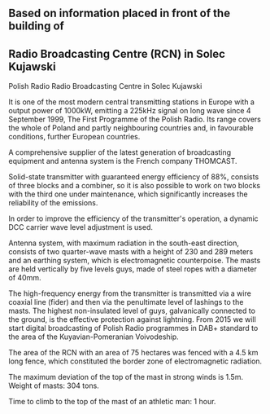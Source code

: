 ## Based on information placed in front of the building of
## Radio Broadcasting Centre (RCN) in Solec Kujawski

Polish Radio
Radio Broadcasting Centre in Solec Kujawski

It is one of the most modern central transmitting stations in Europe with a output power of 1000kW, 
emitting a 225kHz signal on long wave since 4 September 1999, 
The First Programme of the Polish Radio. Its range covers the whole of Poland and partly
neighbouring countries and, in favourable conditions, further European countries.

A comprehensive supplier of the latest generation of broadcasting equipment and antenna system
is the French company THOMCAST.

Solid-state transmitter with guaranteed energy efficiency of 88%, consists of 
three blocks and a combiner, so it is also possible to work on two blocks
with the third one under maintenance, which significantly increases the reliability of the 
emissions. 

In order to improve the efficiency of the transmitter's operation, a dynamic 
DCC carrier wave level adjustment is used.

Antenna system, with maximum radiation in the south-east direction,
consists of two quarter-wave masts with a height of 230 and 289 meters and an earthing system, which is
electromagnetic counterpoise. The masts are held vertically by five levels 
guys, made of steel ropes with a diameter of 40mm.

The high-frequency energy from the transmitter is transmitted via a wire coaxial line 
(fider) and then via the penultimate level of lashings to the masts.
The highest non-insulated level of guys, galvanically connected to the ground, is the 
effective protection against lightning.
From 2015 we will start digital broadcasting of Polish Radio programmes in DAB+ standard
to the area of the Kuyavian-Pomeranian Voivodeship.

The area of the RCN with an area of 75 hectares was fenced with a 4.5 km long fence, which constituted the border
zone of electromagnetic radiation.

The maximum deviation of the top of the mast in strong winds is 1.5m.
Weight of masts: 304 tons.

Time to climb to the top of the mast of an athletic man: 1 hour.